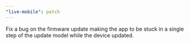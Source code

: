 ```yaml
---
"live-mobile": patch
---
```


Fix a bug on the firmware update making the app to be stuck in a single step of the update model while the device updated.
